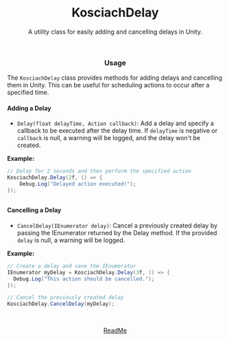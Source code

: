 <h1 align="center">KosciachDelay</h1>
<p align="center">
  A utility class for easily adding and cancelling delays in Unity.
</p>

<br>
<h3 align="center">Usage</h3>
<p align="center">
  
  The `KosciachDelay` class provides methods for adding delays and cancelling them in Unity. This can be useful for scheduling actions to occur after a specified time.

  #### Adding a Delay
  - `Delay(float delayTime, Action callback)`: Add a delay and specify a callback to be executed after the delay time. If `delayTime` is negative or `callback` is null, a warning will be logged, and the delay won't be created.

  **Example:**
  ```csharp
  // Delay for 2 seconds and then perform the specified action
  KosciachDelay.Delay(2f, () => {
      Debug.Log("Delayed action executed!");
  });
  ```
##
  #### Cancelling a Delay
  - `CancelDelay(IEnumerator delay)`: Cancel a previously created delay by passing the IEnumerator returned by the Delay method. If the provided `delay` is null, a warning will be logged.

  **Example:**
  ```csharp
  // Create a delay and save the IEnumerator
  IEnumerator myDelay = KosciachDelay.Delay(3f, () => {
    Debug.Log("This action should be cancelled.");
  });

  // Cancel the previously created delay
  KosciachDelay.CancelDelay(myDelay);
  ```
</p>

<br>
<p align="center">
  <a href="README.md">ReadMe</a>
</p>
